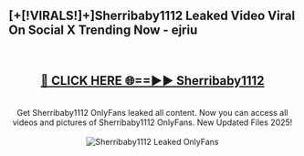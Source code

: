 <h2>[+[!VIRALS!]+]Sherribaby1112 Leaked Video Viral On Social X Trending Now - ejriu</h2>
<br>
<div align="center">
<h2><a href="https://libra.edu.pl?Sherribaby1112" rel="nofollow">🔴 CLICK HERE 🌐==►► Sherribaby1112</a></h2>
<br>
Get Sherribaby1112 OnlyFans leaked all content. Now you can access all videos and pictures of Sherribaby1112 OnlyFans. New Updated Files 2025!
<br>
<br>
<a href="https://libra.edu.pl?Sherribaby1112" rel="nofollow" data-target="animated-image.originalLink"><img src="https://i.ibb.co.com/WyWwxjT/player-gif2.gif" alt="Sherribaby1112 Leaked OnlyFans" style="max-width: 100%; display: inline-block;" data-target="animated-image.originalImage"></a>
</div>
<br>